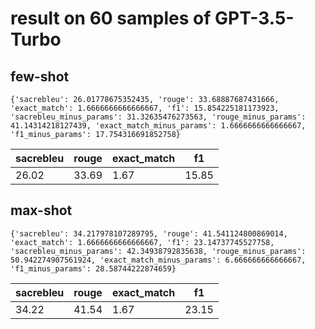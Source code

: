 # result on 60 samples of GPT-3.5-Turbo
## few-shot
```
{'sacrebleu': 26.01778675352435, 'rouge': 33.68887687431666, 'exact_match': 1.6666666666666667, 'f1': 15.854225181173923, 'sacrebleu_minus_params': 31.32635476273563, 'rouge_minus_params': 41.14314218127439, 'exact_match_minus_params': 1.6666666666666667, 'f1_minus_params': 17.754316691852758}
```

|sacrebleu|rouge|exact_match|f1|
|---------|-----|-----------|--|
|26.02|33.69|1.67|15.85|

## max-shot
```
{'sacrebleu': 34.217978107289795, 'rouge': 41.541124800869014, 'exact_match': 1.6666666666666667, 'f1': 23.14737745527758, 'sacrebleu_minus_params': 42.34938792835638, 'rouge_minus_params': 50.942274907561924, 'exact_match_minus_params': 6.666666666666667, 'f1_minus_params': 28.58744222874659}
```

|sacrebleu|rouge|exact_match|f1|
|---------|-----|-----------|--|
|34.22|41.54|1.67|23.15|